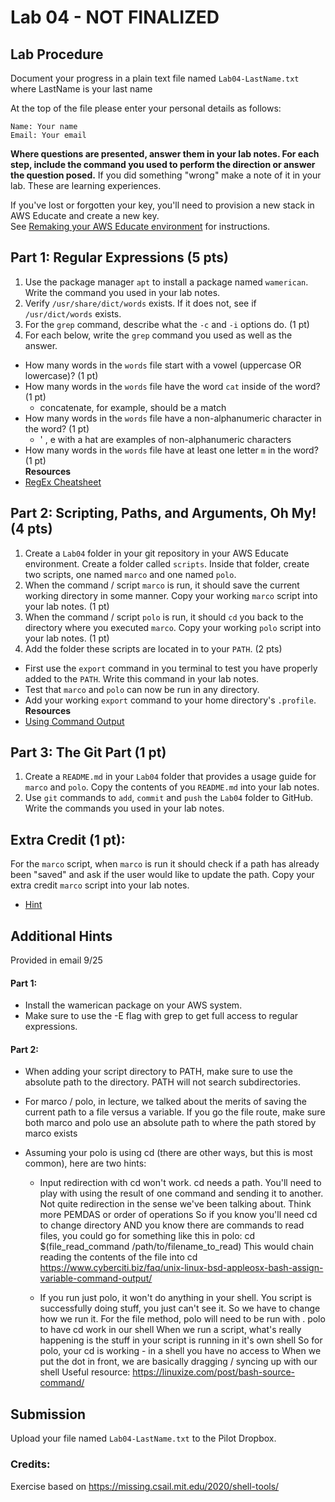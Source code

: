 # Lab 04 - NOT FINALIZED

## Lab Procedure

Document your progress in a plain text file named `Lab04-LastName.txt`  
where LastName is your last name

At the top of the file please enter your personal details as follows:

```
Name: Your name
Email: Your email

```

**Where questions are presented, answer them in your lab notes. For each step, include the command you used to perform the direction or answer the question posed.** If you did something "wrong" make a note of it in your lab. These are learning experiences.

If you've lost or forgotten your key, you'll need to provision a new stack in AWS Educate and create a new key.  
See [Remaking your AWS Educate environment](../../..) for instructions.

## Part 1: Regular Expressions (5 pts)

1. Use the package manager `apt` to install a package named `wamerican`. Write the command you used in your lab notes.
2. Verify `/usr/share/dict/words` exists. If it does not, see if `/usr/dict/words` exists.
3. For the `grep` command, describe what the `-c` and `-i` options do. (1 pt)
4. For each below, write the `grep` command you used as well as the answer.

- How many words in the `words` file start with a vowel (uppercase OR lowercase)? (1 pt)
- How many words in the `words` file have the word `cat` inside of the word? (1 pt)
  - concatenate, for example, should be a match
- How many words in the `words` file have a non-alphanumeric character in the word? (1 pt)
  - ' , e with a hat are examples of non-alphanumeric characters
- How many words in the `words` file have at least one letter `m` in the word? (1 pt)  
  **Resources**
- [RegEx Cheatsheet](http://web.mit.edu/hackl/www/lab/turkshop/slides/regex-cheatsheet.pdf)

## Part 2: Scripting, Paths, and Arguments, Oh My! (4 pts)

1. Create a `Lab04` folder in your git repository in your AWS Educate environment. Create a folder called `scripts`. Inside that folder, create two scripts, one named `marco` and one named `polo`.
2. When the command / script `marco` is run, it should save the current working directory in some manner. Copy your working `marco` script into your lab notes. (1 pt)
3. When the command / script `polo` is run, it should `cd` you back to the directory where you executed `marco`. Copy your working `polo` script into your lab notes. (1 pt)
4. Add the folder these scripts are located in to your `PATH`. (2 pts)

- First use the `export` command in you terminal to test you have properly added to the `PATH`. Write this command in your lab notes.
- Test that `marco` and `polo` can now be run in any directory.
- Add your working `export` command to your home directory's `.profile`.  
  **Resources**
- [Using Command Output](https://www.cyberciti.biz/faq/unix-linux-bsd-appleosx-bash-assign-variable-command-output/)

## Part 3: The Git Part (1 pt)

1. Create a `README.md` in your `Lab04` folder that provides a usage guide for `marco` and `polo`. Copy the contents of you `README.md` into your lab notes.
2. Use `git` commands to `add`, `commit` and `push` the `Lab04` folder to GitHub. Write the commands you used in your lab notes.

## Extra Credit (1 pt):

For the `marco` script, when `marco` is run it should check if a path has already been "saved" and ask if the user would like to update the path. Copy your extra credit `marco` script into your lab notes.

- [Hint](https://www.cyberciti.biz/faq/linux-unix-script-check-if-file-empty-or-not/)

## Additional Hints

Provided in email 9/25

#### Part 1:

- Install the wamerican package on your AWS system.
- Make sure to use the -E flag with grep to get full access to regular expressions.

#### Part 2:

- When adding your script directory to PATH, make sure to use the absolute path to the directory. PATH will not search subdirectories.
- For marco / polo, in lecture, we talked about the merits of saving the current path to a file versus a variable. If you go the file route, make sure both marco and polo use an absolute path to where the path stored by marco exists
- Assuming your polo is using cd (there are other ways, but this is most common), here are two hints:

  - Input redirection with cd won't work. cd needs a path. You'll need to play with using the result of one command and sending it to another. Not quite redirection in the sense we've been talking about. Think more PEMDAS or order of operations So if you know you'll need cd to change directory AND you know there are commands to read files, you could go for something like this in polo: cd \$(file_read_command /path/to/filename_to_read) This would chain reading the contents of the file into cd https://www.cyberciti.biz/faq/unix-linux-bsd-appleosx-bash-assign-variable-command-output/

  - If you run just polo, it won't do anything in your shell. You script is successfully doing stuff, you just can't see it. So we have to change how we run it. For the file method, polo will need to be run with . polo to have cd work in our shell When we run a script, what's really happening is the stuff in your script is running in it's own shell So for polo, your cd is working - in a shell you have no access to When we put the dot in front, we are basically dragging / syncing up with our shell Useful resource: https://linuxize.com/post/bash-source-command/

## Submission

Upload your file named `Lab04-LastName.txt` to the Pilot Dropbox.

### Credits:

Exercise based on https://missing.csail.mit.edu/2020/shell-tools/
